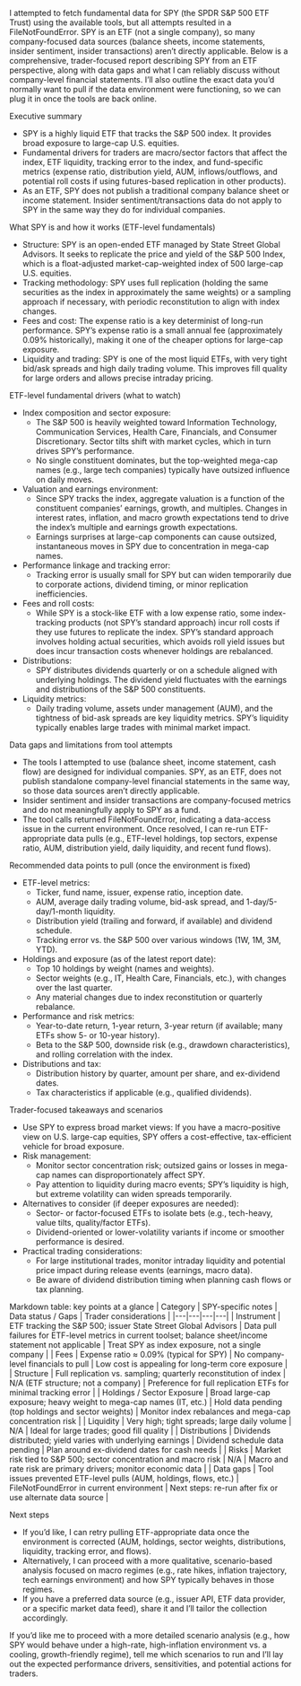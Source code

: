 I attempted to fetch fundamental data for SPY (the SPDR S&P 500 ETF Trust) using the available tools, but all attempts resulted in a FileNotFoundError. SPY is an ETF (not a single company), so many company-focused data sources (balance sheets, income statements, insider sentiment, insider transactions) aren’t directly applicable. Below is a comprehensive, trader-focused report describing SPY from an ETF perspective, along with data gaps and what I can reliably discuss without company-level financial statements. I’ll also outline the exact data you’d normally want to pull if the data environment were functioning, so we can plug it in once the tools are back online.

Executive summary
- SPY is a highly liquid ETF that tracks the S&P 500 index. It provides broad exposure to large-cap U.S. equities.
- Fundamental drivers for traders are macro/sector factors that affect the index, ETF liquidity, tracking error to the index, and fund-specific metrics (expense ratio, distribution yield, AUM, inflows/outflows, and potential roll costs if using futures-based replication in other products).
- As an ETF, SPY does not publish a traditional company balance sheet or income statement. Insider sentiment/transactions data do not apply to SPY in the same way they do for individual companies.

What SPY is and how it works (ETF-level fundamentals)
- Structure: SPY is an open-ended ETF managed by State Street Global Advisors. It seeks to replicate the price and yield of the S&P 500 Index, which is a float-adjusted market-cap-weighted index of 500 large-cap U.S. equities.
- Tracking methodology: SPY uses full replication (holding the same securities as the index in approximately the same weights) or a sampling approach if necessary, with periodic reconstitution to align with index changes.
- Fees and cost: The expense ratio is a key determinist of long-run performance. SPY’s expense ratio is a small annual fee (approximately 0.09% historically), making it one of the cheaper options for large-cap exposure.
- Liquidity and trading: SPY is one of the most liquid ETFs, with very tight bid/ask spreads and high daily trading volume. This improves fill quality for large orders and allows precise intraday pricing.

ETF-level fundamental drivers (what to watch)
- Index composition and sector exposure:
  - The S&P 500 is heavily weighted toward Information Technology, Communication Services, Health Care, Financials, and Consumer Discretionary. Sector tilts shift with market cycles, which in turn drives SPY’s performance.
  - No single constituent dominates, but the top-weighted mega-cap names (e.g., large tech companies) typically have outsized influence on daily moves.
- Valuation and earnings environment:
  - Since SPY tracks the index, aggregate valuation is a function of the constituent companies’ earnings, growth, and multiples. Changes in interest rates, inflation, and macro growth expectations tend to drive the index’s multiple and earnings growth expectations.
  - Earnings surprises at large-cap components can cause outsized, instantaneous moves in SPY due to concentration in mega-cap names.
- Performance linkage and tracking error:
  - Tracking error is usually small for SPY but can widen temporarily due to corporate actions, dividend timing, or minor replication inefficiencies.
- Fees and roll costs:
  - While SPY is a stock-like ETF with a low expense ratio, some index-tracking products (not SPY’s standard approach) incur roll costs if they use futures to replicate the index. SPY’s standard approach involves holding actual securities, which avoids roll yield issues but does incur transaction costs whenever holdings are rebalanced.
- Distributions:
  - SPY distributes dividends quarterly or on a schedule aligned with underlying holdings. The dividend yield fluctuates with the earnings and distributions of the S&P 500 constituents.
- Liquidity metrics:
  - Daily trading volume, assets under management (AUM), and the tightness of bid-ask spreads are key liquidity metrics. SPY’s liquidity typically enables large trades with minimal market impact.

Data gaps and limitations from tool attempts
- The tools I attempted to use (balance sheet, income statement, cash flow) are designed for individual companies. SPY, as an ETF, does not publish standalone company-level financial statements in the same way, so those data sources aren’t directly applicable.
- Insider sentiment and insider transactions are company-focused metrics and do not meaningfully apply to SPY as a fund.
- The tool calls returned FileNotFoundError, indicating a data-access issue in the current environment. Once resolved, I can re-run ETF-appropriate data pulls (e.g., ETF-level holdings, top sectors, expense ratio, AUM, distribution yield, daily liquidity, and recent fund flows).

Recommended data points to pull (once the environment is fixed)
- ETF-level metrics:
  - Ticker, fund name, issuer, expense ratio, inception date.
  - AUM, average daily trading volume, bid-ask spread, and 1-day/5-day/1-month liquidity.
  - Distribution yield (trailing and forward, if available) and dividend schedule.
  - Tracking error vs. the S&P 500 over various windows (1W, 1M, 3M, YTD).
- Holdings and exposure (as of the latest report date):
  - Top 10 holdings by weight (names and weights).
  - Sector weights (e.g., IT, Health Care, Financials, etc.), with changes over the last quarter.
  - Any material changes due to index reconstitution or quarterly rebalance.
- Performance and risk metrics:
  - Year-to-date return, 1-year return, 3-year return (if available; many ETFs show 5- or 10-year history).
  - Beta to the S&P 500, downside risk (e.g., drawdown characteristics), and rolling correlation with the index.
- Distributions and tax:
  - Distribution history by quarter, amount per share, and ex-dividend dates.
  - Tax characteristics if applicable (e.g., qualified dividends).

Trader-focused takeaways and scenarios
- Use SPY to express broad market views: If you have a macro-positive view on U.S. large-cap equities, SPY offers a cost-effective, tax-efficient vehicle for broad exposure.
- Risk management:
  - Monitor sector concentration risk; outsized gains or losses in mega-cap names can disproportionately affect SPY.
  - Pay attention to liquidity during macro events; SPY’s liquidity is high, but extreme volatility can widen spreads temporarily.
- Alternatives to consider (if deeper exposures are needed):
  - Sector- or factor-focused ETFs to isolate bets (e.g., tech-heavy, value tilts, quality/factor ETFs).
  - Dividend-oriented or lower-volatility variants if income or smoother performance is desired.
- Practical trading considerations:
  - For large institutional trades, monitor intraday liquidity and potential price impact during release events (earnings, macro data).
  - Be aware of dividend distribution timing when planning cash flows or tax planning.

Markdown table: key points at a glance
| Category | SPY-specific notes | Data status / Gaps | Trader considerations |
|---|---|---|---|
| Instrument | ETF tracking the S&P 500; issuer State Street Global Advisors | Data pull failures for ETF-level metrics in current toolset; balance sheet/income statement not applicable | Treat SPY as index exposure, not a single company |
| Fees | Expense ratio ≈ 0.09% (typical for SPY) | No company-level financials to pull | Low cost is appealing for long-term core exposure |
| Structure | Full replication vs. sampling; quarterly reconstitution of index | N/A (ETF structure; not a company) | Preference for full replication ETFs for minimal tracking error |
| Holdings / Sector Exposure | Broad large-cap exposure; heavy weight to mega-cap names (IT, etc.) | Hold data pending (top holdings and sector weights) | Monitor index rebalances and mega-cap concentration risk |
| Liquidity | Very high; tight spreads; large daily volume | N/A | Ideal for large trades; good fill quality |
| Distributions | Dividends distributed; yield varies with underlying earnings | Dividend schedule data pending | Plan around ex-dividend dates for cash needs |
| Risks | Market risk tied to S&P 500; sector concentration and macro risk | N/A | Macro and rate risk are primary drivers; monitor economic data |
| Data gaps | Tool issues prevented ETF-level pulls (AUM, holdings, flows, etc.) | FileNotFoundError in current environment | Next steps: re-run after fix or use alternate data source |

Next steps
- If you’d like, I can retry pulling ETF-appropriate data once the environment is corrected (AUM, holdings, sector weights, distributions, liquidity, tracking error, and flows).
- Alternatively, I can proceed with a more qualitative, scenario-based analysis focused on macro regimes (e.g., rate hikes, inflation trajectory, tech earnings environment) and how SPY typically behaves in those regimes.
- If you have a preferred data source (e.g., issuer API, ETF data provider, or a specific market data feed), share it and I’ll tailor the collection accordingly.

If you’d like me to proceed with a more detailed scenario analysis (e.g., how SPY would behave under a high-rate, high-inflation environment vs. a cooling, growth-friendly regime), tell me which scenarios to run and I’ll lay out the expected performance drivers, sensitivities, and potential actions for traders.